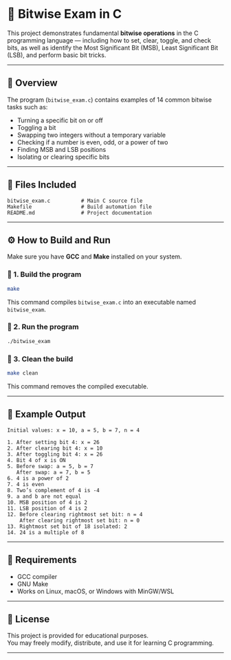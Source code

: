 # 🔧 Bitwise Exam in C

This project demonstrates fundamental **bitwise operations** in the C programming language — including how to set, clear, toggle, and check bits, as well as identify the Most Significant Bit (MSB), Least Significant Bit (LSB), and perform basic bit tricks.

---

## 📘 Overview

The program (`bitwise_exam.c`) contains examples of 14 common bitwise tasks such as:
- Turning a specific bit on or off  
- Toggling a bit  
- Swapping two integers without a temporary variable  
- Checking if a number is even, odd, or a power of two  
- Finding MSB and LSB positions  
- Isolating or clearing specific bits  

---

## 🧩 Files Included

```
bitwise_exam.c          # Main C source file
Makefile                # Build automation file
README.md               # Project documentation
```

---

## ⚙️ How to Build and Run

Make sure you have **GCC** and **Make** installed on your system.

### 🔹 1. Build the program
```bash
make
```

This command compiles `bitwise_exam.c` into an executable named `bitwise_exam`.

### 🔹 2. Run the program
```bash
./bitwise_exam
```

### 🔹 3. Clean the build
```bash
make clean
```

This command removes the compiled executable.

---

## 🧠 Example Output

```
Initial values: x = 10, a = 5, b = 7, n = 4

1. After setting bit 4: x = 26
2. After clearing bit 4: x = 10
3. After toggling bit 4: x = 26
4. Bit 4 of x is ON
5. Before swap: a = 5, b = 7
   After swap: a = 7, b = 5
6. 4 is a power of 2
7. 4 is even
8. Two’s complement of 4 is -4
9. a and b are not equal
10. MSB position of 4 is 2
11. LSB position of 4 is 2
12. Before clearing rightmost set bit: n = 4
    After clearing rightmost set bit: n = 0
13. Rightmost set bit of 18 isolated: 2
14. 24 is a multiple of 8
```

---

## 🧰 Requirements

- GCC compiler  
- GNU Make  
- Works on Linux, macOS, or Windows with MinGW/WSL  

---

## 🏁 License

This project is provided for educational purposes.  
You may freely modify, distribute, and use it for learning C programming.

---
